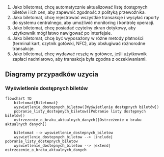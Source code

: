 1. Jako biletomat, chcę automatycznie aktualizować listę dostępnych biletów i ich cen, aby zapewnić zgodność z polityką przewoźnika.
2. Jako biletomat, chcę rejestrować wszystkie transakcje i wysyłać raporty do systemu centralnego, aby umożliwić monitoring i kontrolę operacji.
3. Jako biletomat, chcę posiadać czytelny ekran dotykowy, aby użytkownik mógł łatwo nawigować po interfejsie.
4. Jako biletomat, chcę być wyposażony w różne metody płatności (terminal kart, czytnik gotówki, NFC), aby obsługiwać różnorodne transakcje.
5. Jako biletomat, chcę wydawać resztę w gotówce, jeśli użytkownik zapłaci nadmiarowo, aby transakcja była zgodna z oczekiwaniami.

## Diagramy przypadków uzycia

### Wyświetlenie dostępnych biletów

```mermaid
flowchart TD
    biletomat{Biletomat}
    wyswietlenie_dostepnych_biletow([Wyświetlenie dostępnych biletów])
    pobranie_listy_dostepnych_biletow([Pobranie listy dostępnych biletów])
    ostrzezenie_o_braku_aktualnych_danych([Ostrzeżenie o braku aktualnych danych])
    
    biletomat --> wyswietlenie_dostepnych_biletow
    wyswietlenie_dostepnych_biletow --> |include| pobranie_listy_dostepnych_biletow
    wyswietlenie_dostepnych_biletow --> |extend| ostrzezenie_o_braku_aktualnych_danych
```